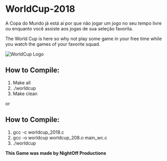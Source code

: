 # WorldCup-2018

A Copa do Mundo já está ai por que não jogar um jogo no seu tempo livre ou enquanto você assiste aos jogas de sua seleção favorita.

The World Cup is here so why not play some game in your free time while you watch the games of your favorite squad.

![WorldCup Logo](https://en.wikipedia.org/wiki/2018_FIFA_World_Cup#/media/File:2018_FIFA_World_Cup.svg)

## How to Compile:

1. Make all
2. ./worldcup
3. Make clean

or 

## How to Compile:

1. gcc -c worldcup_2018.c
2. gcc -o worldcup worldcup_208.o main_wc.c
3. ./worldcup

**This Game was made by NightOff Productions**

